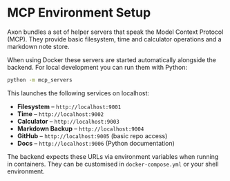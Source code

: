 # MCP Environment Setup

Axon bundles a set of helper servers that speak the Model Context Protocol (MCP). They provide basic filesystem, time and calculator operations and a markdown note store.

When using Docker these servers are started automatically alongside the backend. For local development you can run them with Python:

```bash
python -m mcp_servers
```

This launches the following services on localhost:

- **Filesystem** – `http://localhost:9001`
- **Time** – `http://localhost:9002`
- **Calculator** – `http://localhost:9003`
- **Markdown Backup** – `http://localhost:9004`
- **GitHub** – `http://localhost:9005` (basic repo access)
- **Docs** – `http://localhost:9006` (Python documentation)

The backend expects these URLs via environment variables when running in containers. They can be customised in `docker-compose.yml` or your shell environment.

